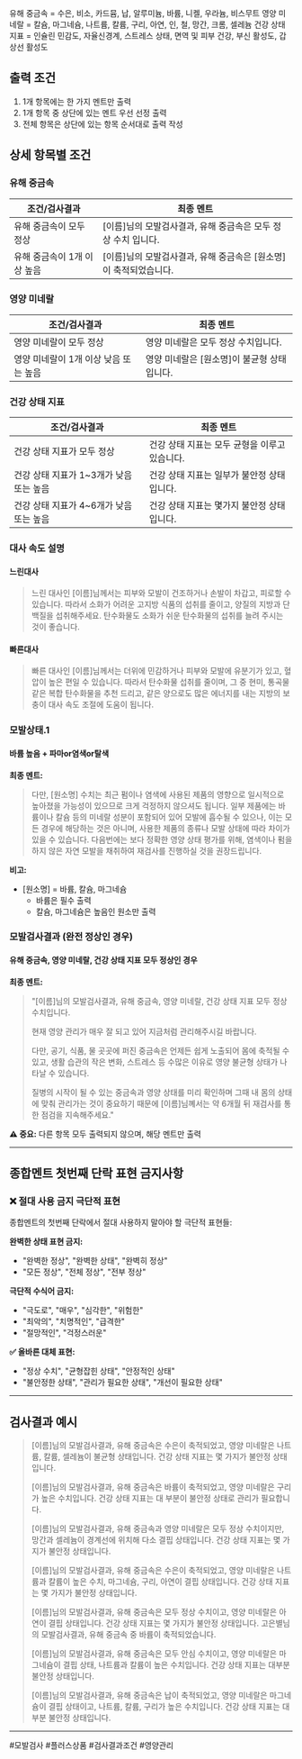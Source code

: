 유해 중금속 = 수은, 비소, 카드뮴, 납, 알루미늄, 바륨, 니켈, 우라늄, 비스무트
영양 미네랄 = 칼슘, 마그네슘, 나트륨, 칼륨, 구리, 아연, 인, 철, 망간, 크롬, 셀레늄
건강 상태 지표 = 인슐린 민감도, 자율신경계, 스트레스 상태, 면역 및 피부 건강, 부신 활성도, 갑상선 활성도

## 출력 조건
1. 1개 항목에는 한 가지 멘트만 출력
2. 1개 항목 중 상단에 있는 멘트 우선 선정 출력
3. 전체 항목은 상단에 있는 항목 순서대로 출력 작성


## 상세 항목별 조건

### 유해 중금속
| 조건/검사결과 | 최종 멘트 |
|---|---|
| 유해 중금속이 모두 정상 | [이름]님의 모발검사결과, 유해 중금속은 모두 정상 수치 입니다. |
| 유해 중금속이 1개 이상 높음 | [이름]님의 모발검사결과, 유해 중금속은 [원소명]이 축적되었습니다. |

### 영양 미네랄
| 조건/검사결과 | 최종 멘트 |
|---|---|
| 영양 미네랄이 모두 정상 | 영양 미네랄은 모두 정상 수치입니다. |
| 영양 미네랄이 1개 이상 낮음 또는 높음 | 영양 미네랄은 [원소명]이 불균형 상태입니다. |

### 건강 상태 지표
| 조건/검사결과                  | 최종 멘트                      |
| ------------------------ | -------------------------- |
| 건강 상태 지표가 모두 정상          | 건강 상태 지표는 모두 균형을 이루고 있습니다. |
| 건강 상태 지표가 1~3개가 낮음 또는 높음 | 건강 상태 지표는 일부가 불안정 상태입니다.   |
| 건강 상태 지표가 4~6개가 낮음 또는 높음 | 건강 상태 지표는 몇가지 불안정 상태입니다.   |


### 대사 속도 설명
#### 느린대사
> 느린 대사인 [이름]님께서는 피부와 모발이 건조하거나 손발이 차갑고, 피로할 수 있습니다. 따라서 소화가 어려운 고지방 식품의 섭취를 줄이고, 양질의 지방과 단백질을 섭취해주세요. 탄수화물도 소화가 쉬운 탄수화물의 섭취를 늘려 주시는 것이 좋습니다.

#### 빠른대사
> 빠른 대사인 [이름]님께서는 더위에 민감하거나 피부와 모발에 유분기가 있고, 혈압이 높은 편일 수 있습니다. 따라서 탄수화물 섭취를 줄이며, 그 중 현미, 통곡물 같은 복합 탄수화물을 추천 드리고, 같은 양으로도 많은 에너지를 내는 지방의 보충이 대사 속도 조절에 도움이 됩니다.

### 모발상태.1
#### 바륨 높음 + 파마or염색or탈색
**최종 멘트:**
> 다만, [원소명] 수치는 최근 펌이나 염색에 사용된 제품의 영향으로 일시적으로 높아졌을 가능성이 있으므로 크게 걱정하지 않으셔도 됩니다. 일부 제품에는 바륨이나 칼슘 등의 미네랄 성분이 포함되어 있어 모발에 흡수될 수 있으나, 이는 모든 경우에 해당하는 것은 아니며, 사용한 제품의 종류나 모발 상태에 따라 차이가 있을 수 있습니다. 다음번에는 보다 정확한 영양 상태 평가를 위해, 염색이나 펌을 하지 않은 자연 모발을 채취하여 재검사를 진행하실 것을 권장드립니다.

**비고:**
- [원소명] = 바륨, 칼슘, 마그네슘
  - 바륨은 필수 출력
  - 칼슘, 마그네슘은 높음인 원소만 출력

### 모발검사결과 (완전 정상인 경우)
#### 유해 중금속, 영양 미네랄, 건강 상태 지표 모두 정상인 경우
**최종 멘트:**
> "[이름]님의 모발검사결과, 유해 중금속, 영양 미네랄, 건강 상태 지표 모두 정상 수치입니다. 
> 
> 현재 영양 관리가 매우 잘 되고 있어 지금처럼 관리해주시길 바랍니다.
> 
> 다만, 공기, 식품, 물 곳곳에 퍼진 중금속은 언제든 쉽게 노출되어 몸에 축적될 수 있고, 생활 습관의 작은 변화, 스트레스 등 수많은 이유로 영양 불균형 상태가 나타날 수 있습니다.
> 
> 질병의 시작이 될 수 있는 중금속과 영양 상태를 미리 확인하며 그때 내 몸의 상태에 맞춰 관리가는 것이 중요하기 때문에 [이름]님꼐서는 약 6개월 뒤 재검사를 통한 점검을 지속해주세요."

**⚠️ 중요:** 다른 항목 모두 출력되지 않으며, 해당 멘트만 출력

---

## 종합멘트 첫번째 단락 표현 금지사항

### ❌ 절대 사용 금지 극단적 표현
종합멘트의 첫번째 단락에서 절대 사용하지 말아야 할 극단적 표현들:

**완벽한 상태 표현 금지:**
- "완벽한 정상", "완벽한 상태", "완벽히 정상"
- "모든 정상", "전체 정상", "전부 정상"

**극단적 수식어 금지:**
- "극도로", "매우", "심각한", "위험한"
- "최악의", "치명적인", "급격한"
- "절망적인", "걱정스러운"

**✅ 올바른 대체 표현:**
- "정상 수치", "균형잡힌 상태", "안정적인 상태"
- "불안정한 상태", "관리가 필요한 상태", "개선이 필요한 상태"

---

## 검사결과 예시
> [이름]님의 모발검사결과, 유해 중금속은 수은이 축적되었고, 영양 미네랄은 나트륨, 칼륨, 셀레늄이 불균형 상태입니다. 건강 상태 지표는 몇 가지가 불안정 상태입니다.
> 
> [이름]님의 모발검사결과, 유해 중금속은 바륨이 축적되었고, 영양 미네랄은 구리가 높은 수치입니다. 건강 상태 지표는 대 부분이 불안정 상태로 관리가 필요합니다.
> 
> [이름]님의 모발검사결과, 유해 중금속과 영양 미네랄은 모두 정상 수치이지만, 망간과 셀레늄이 경계선에 위치해 다소 결핍 상태입니다. 건강 상태 지표는 몇 가지가 불안정 상태입니다. 
> 
> [이름]님의 모발검사결과, 유해 중금속은 수은이 축적되었고, 영양 미네랄은 나트륨과 칼륨이 높은 수치, 마그네슘, 구리, 아연이 결핍 상태입니다. 건강 상태 지표는 몇 가지가 불안정 상태입니다. 
> 
> [이름]님의 모발검사결과, 유해 중금속은 모두 정상 수치이고, 영양 미네랄은 아연이 결핍 상태입니다. 건강 상태 지표는 몇 가지가 불안정 상태입니다. 고은별님의 모발검사결과, 유해 중금속 중 바륨이 축적되었습니다. 
> 
> [이름]님의 모발검사결과, 유해 중금속은 모두 안심 수치이고, 영양 미네랄은 마그네슘이 결핍 상태, 나트륨과 칼륨이 높은 수치입니다. 건강 상태 지표는 대부분 불안정 상태입니다. 
> 
> [이름]님의 모발검사결과, 유해 중금속은 납이 축적되었고, 영양 미네랄은 마그네슘이 결핍 상태이고, 나트륨, 칼륨, 구리가 높은 수치입니다. 건강 상태 지표는 대부분 불안정 상태입니다.

---

#모발검사 #플러스상품 #검사결과조건 #영양관리